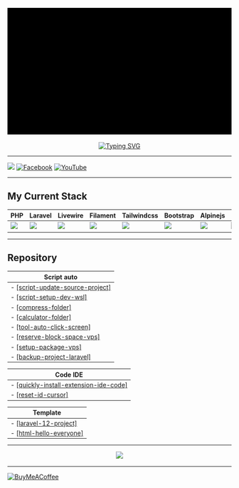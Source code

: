 ![til](https://raw.githubusercontent.com/nht2312/nht2312/master/assets/Intro-TechNT.gif)

<p align="center">
  <a href="https://git.io/typing-svg"><img src="https://readme-typing-svg.demolab.com?font=Fira+Code&weight=800&pause=1000&color=78AEAE&center=true&vCenter=true&width=435&lines=Hi+everyone+%3A%3E;I'm+Huu+Tai;Nickname+NHT;I+am+a+website+developer" alt="Typing SVG" /></a>
</p>

---
[![](https://visitcount.itsvg.in/api?id=nht2312&icon=2&color=0)](https://visitcount.itsvg.in) [![Facebook](https://img.shields.io/badge/Facebook-%231877F2.svg?logo=Facebook&logoColor=white)](https://facebook.com/nht22331122) [![YouTube](https://img.shields.io/badge/YouTube-%23FF0000.svg?logo=YouTube&logoColor=white)](https://youtube.com/c/UCKiQaYTo4rC5tkNAMG_wQ0A)

---

## My Current Stack

| PHP | Laravel | Livewire | Filament | Tailwindcss | Bootstrap | Alpinejs | MySQL | SQLite |
|-|-|-|-|-|-|-|-|-|
| <img width="50px" src="https://cdn.jsdelivr.net/gh/devicons/devicon@latest/icons/php/php-original.svg" /> | <img width="50px" src="https://cdn.jsdelivr.net/gh/devicons/devicon@latest/icons/laravel/laravel-original.svg" /> | <img width="50px" src="https://cdn.jsdelivr.net/gh/devicons/devicon@latest/icons/livewire/livewire-original-wordmark.svg" /> | <img width="80px" src="https://github.com/user-attachments/assets/91303c0e-a800-439e-a80d-7ebd84242a36" /> | <img width="50px" src="https://cdn.jsdelivr.net/gh/devicons/devicon@latest/icons/tailwindcss/tailwindcss-original.svg" /> | <img width="50px" src="https://cdn.jsdelivr.net/gh/devicons/devicon@latest/icons/bootstrap/bootstrap-original.svg" /> | <img width="50px" src="https://cdn.jsdelivr.net/gh/devicons/devicon@latest/icons/alpinejs/alpinejs-original.svg" /> | <img width="60px" src="https://cdn.jsdelivr.net/gh/devicons/devicon@latest/icons/mysql/mysql-original-wordmark.svg" /> | <img width="60px" src="https://cdn.jsdelivr.net/gh/devicons/devicon@latest/icons/sqlite/sqlite-original-wordmark.svg" /> |

---

## Repository

| **Script auto** |
|--------------|
| - [[script-update-source-project]](https://github.com/nht2312/script-update-source-project) |
| - [[script-setup-dev-wsl]](https://github.com/nht2312/script-setup-dev-wsl) |
| - [[compress-folder]](https://github.com/nht2312/compress-folder) |
| - [[calculator-folder]](https://github.com/nht2312/calculator-folder) |
| - [[tool-auto-click-screen]](https://github.com/nht2312/tool-auto-click-screen) |
| - [[reserve-block-space-vps]](https://github.com/nht2312/reserve-block-space-vps) |
| - [[setup-package-vps]](https://github.com/nht2312/setup-package-vps) |
| - [[backup-project-laravel]](https://github.com/nht2312/backup-project-laravel) |

| **Code IDE** |
|--------------|
| - [[quickly-install-extension-ide-code]](https://github.com/nht2312/quickly-install-extension-ide-code) |
| - [[reset-id-cursor]](https://github.com/nht2312/reset-id-cursor) |

| **Template** |
|--------------|
| - [[laravel-12-project]](https://github.com/nht2312/laravel-12-project) |
| - [[html-hello-everyone]](https://github.com/nht2312/html-hello-everyone) |

---

<p align="center"><img src="http://github-profile-summary-cards.vercel.app/api/cards/profile-details?username=nht2312&theme=nord_dark" /></p>


---

[![BuyMeACoffee](https://img.shields.io/badge/Buy%20Me%20a%20Coffee-ffdd00?style=for-the-badge&logo=buy-me-a-coffee&logoColor=black&align=center)](https://buymeacoffee.com/nht2312)

